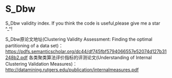 # S_Dbw
S_Dbw validity index.
If you think the code is useful,please give me a star ^_^!

S_Dbw原论文地址(Clustering Validity Assessment: Finding the optimal partitioning of a data set)：https://pdfs.semanticscholar.org/dc44/df745fbf5794066557e52074d127b31248b2.pdf
各类聚类算法评价指标的评测论文(Understanding of Internal Clustering Validation Measures)：http://datamining.rutgers.edu/publication/internalmeasures.pdf
